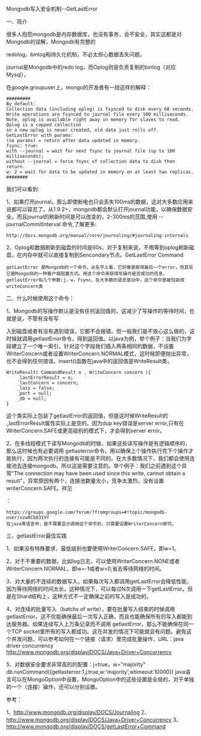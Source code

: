 Mongodb写入安全机制--GetLastError

一、简介

很多人抱怨mongodb是内存数据库，也没有事务，会不安全，其实这都是对Mongodb的误解，Mongodb有完整的

redolog，binlog和持久化机制，不必太担心数据丢失问题。

journal是Mongodb中的redo log，而Oplog则是负责复制的binlog（对应Mysql）。

在google.groupuser上，mongo的开发者有一段这样的解释： 


    #########
    By default:
    Collection data (including oplog) is fsynced to disk every 60 seconds.
    Write operations are fsynced to journal file every 100 milliseconds.
    Note, oplog is available right away in memory for slaves to read. Oplog is a capped collection
    so a new oplog is never created, old data just rolls off.
    GetLastError with params:
    (no params) = return after data updated in memory.
    fsync: true:
    with --journal = wait for next fsync to journal file (up to 100 milliseconds);
    without --journal = force fsync of collection data to disk then return.
    w: 2 = wait for data to be updated in memory on at least two replicas.
    ########

我们可以看到:

1、如果打开journal，那么即使断电也只会丢失100ms的数据，这对大多数应用来说都可以容忍了。从1.9.2+，mongodb都会默认打开journal功能，以确保数据安全。而且journal的刷新时间是可以改变的，2-300ms的范围,使用 --journalCommitInterval 命令,了解更多:

	http://docs.mongodb.org/manual/core/journaling/#journaling-internals

2、Oplog和数据刷新到磁盘的时间是60s，对于复制来说，不用等到oplog刷新磁盘，在内存中就可以直接复制到Sencondary节点。GetLastError Command
	
	getLastError 是Mongodb的一个命令，从名字上看，它好像是取得最后一个error，但其实它是Mongodb的一种客户端阻塞方式。用这个命令来获得写操作是否成功的信息。
	getlastError有几个参数:j，w，fsync。在大多数的语言驱动中，这个命令是被包装成writeConcern类

 
二、什么时候使用这个命令：


1、Mongodb的写操作默认是没有任何返回值的，这减少了写操作的等待时间，也就是说，不管有没有写

入到磁盘或者有没有遇到错误，它都不会报错。但一般我们是不放心这么做的，这时候就调用getlastError命令，得到返回值。以java为例，举个例子：当我们为字段建立了一个唯一索引，针对这个字段我们插入两条相同的数据，不设置WriterConcern或者设置WriterConcern.NORMAL模式，这时候即便抛出异常，也不会得到任何错误。insert()函数在java中的返回值是WriteResult类， 
	
	WriteResult( CommandResult o , WriteConcern concern ){
        _lastErrorResult = o;
        _lastConcern = concern;
        _lazy = false;
        _port = null;
        _db = null;
    }
这个类实际上包装了getlastError的返回值，但是这时候WriteResult的_lastErrorResult属性实际上是空的。因为dup key错误是server error,只有在WriterConcern.SAFE或更高级别的模式下，才会得到server error。

 2、在多线程模式下读写Mongodb的时候，如果这些读写操作是有逻辑顺序的，那么这时候也有必要调用
getlasterror命令，用以确保上个操作执行完下个操作才能执行，因为两次执行的连接有可能是不同的。在大多数情况下，我们都会使用连接池去连接mongodb，所以这是需要注意的。举个例子：我们之前遇到这个异常"The connection may have been used since this write, cannot obtain a result"，异常原因有两个，连接池数量太小，竞争太激烈，没有设置writerConcern.SAFE。祥见

：

	https://groups.google.com/forum/?fromgroups=#!topic/mongodb-user/xzw0Cb831VY
	在java等语言中，是不需要显示调用这个命令的，只需要设置WriterConcern即可。 

三、getlastError最佳实践

1、如果没有特殊要求，最低级别也要使用WriterConcern.SAFE，即w=1。

2、对于不重要的数据，比如log日志，可以使用WriterConcern.NONE或者WriterConcern.NORMAL，即w=-1或者w=0,省去等待网络的时间。

3、对大量的不连续的数据写入，如果每次写入都调用getLastError会降低性能，因为等待网络的时间太长，这种情况下，可以每过N次调用一下getLastError。但是在Shard结构上，这种方式不一定确保之前的写入是成功的。

4、对连续的批量写入（batchs of write），要在批量写入结束的时候调用getlastError，这不仅能确保最后一次写入正确，而且也能确保所有的写入都能到达服务器。如果连续写入上万条记录而不调用
getlastError，那么不能确保在同一个TCP socket里所有的写入都成功。这在并发的情况下可能就会有问题。避免这个并发问题，可以参考如何在一个链接（请求）里完成批量操作，URL：java driver concurrency
http://www.mongodb.org/display/DOCS/Java+Driver+Concurrency

5、对数据安全要求非常高的的配置：j=true，w="majority"
db.runCommand({getlasterror:1,j:true,w:'majority',wtimeout:10000})
java语言可以在MongoOption中设置，MongoOption中的这些设置是全局的，对于单独的一个（连接）操作，还可以分别设置。 

参考：

1、http://www.mongodb.org/display/DOCS/Journaling
2、http://www.mongodb.org/display/DOCS/Java+Driver+Concurrency
3、http://www.mongodb.org/display/DOCS/getLastError+Command


